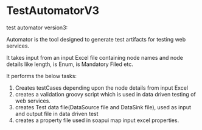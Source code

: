 # TestAutomatorV3
test automator version3:



Automator is the tool designed to generate test artifacts for testing web services.
 
It takes input from an input Excel file containing node names
and node details like length, is Enum, is Mandatory Filed etc.
 
It performs the below tasks:
1. Creates testCases depending upon the node details from input Excel
2. creates a validation groovy script which is used in data driven testing of web services.
3. creates Test data file(DataSource file and DataSink file), used as input and output file in data driven test
4. creates a property file used in soapui map input excel properties.
